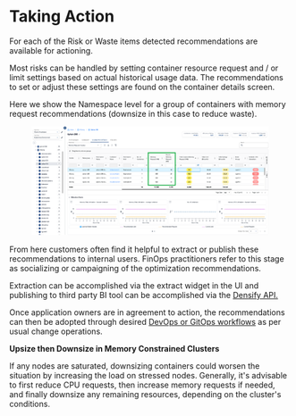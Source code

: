 # Taking Action

For each of the Risk or Waste items detected recommendations are available for actioning. &#x20;

Most risks can be handled by setting container resource request and / or limit settings based on actual historical usage data.  The recommendations to set or adjust these settings are found on the container details screen. &#x20;

Here we show the Namespace level for a group of containers with memory request recommendations (downsize in this case to reduce waste).

<figure><img src="../.gitbook/assets/image (22).png" alt=""><figcaption></figcaption></figure>

From here customers often find it helpful to extract or publish these recommendations to internal users.  FinOps practitioners refer to this stage as socializing or campaigning of the optimization recommendations. &#x20;

Extraction can be accomplished via the extract widget in the UI and publishing to third party BI tool can be accomplished via the [Densify API.](../api-and-integration/)

Once application owners are in agreement to action, the recommendations can then be adopted through desired [DevOps or GitOps workflows](../automation/) as per usual change operations.

**Upsize then Downsize in Memory Constrained Clusters**&#x20;

If any nodes are saturated, downsizing containers could worsen the situation by increasing the load on stressed nodes. Generally, it's advisable to first reduce CPU requests, then increase memory requests if needed, and finally downsize any remaining resources, depending on the cluster's conditions.
